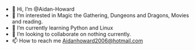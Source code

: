 - 👋 Hi, I’m @Aidan-Howard
- 👀 I’m interested in Magic the Gathering, Dungeons and Dragons, Movies and reading.
- 🌱 I’m currently learning Python and Linux
- 💞️ I’m looking to collaborate on nothing currently.
- 📫 How to reach me Aidanhoward2006@hotmail.com

<!---
Aidan-Howard/Aidan-Howard is a ✨ special ✨ repository because its `README.md` (this file) appears on your GitHub profile.
You can click the Preview link to take a look at your changes.
--->
